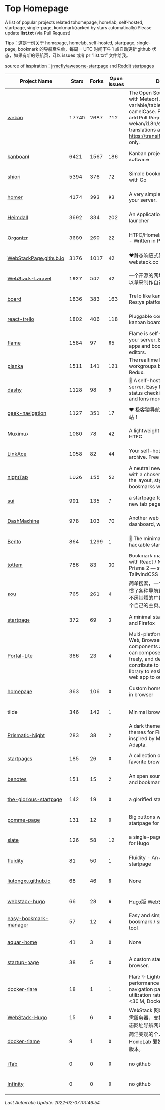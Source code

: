 # Top Homepage
A list of popular projects related tohomepage, homelab, self-hosted, startpage, single-page, bookmark(ranked by stars automatically)
Please update **list.txt** (via Pull Request)

Tips：这是一份关于 homepage, homelab, self-hosted, startpage, single-page, bookmark 的导航页名单，每周一 UTC 时间下午 1 点自动更新 github 状态，如果有新的导航页，可以 issues 或者 pr “list.txt” 文件给我。

source of inspiration：[jnmcfly/awesome-startpage](https://github.com/jnmcfly/awesome-startpage) and [Reddit startpages](https://www.reddit.com/r/startpages/)

| Project Name | Stars | Forks | Open Issues | Description | Last Commit |
| ------------ | ----- | ----- | ----------- | ----------- | ----------- |
| [wekan](https://github.com/wekan/wekan) | 17740 | 2687 | 712 | The Open Source kanban (built with Meteor). Keep variable/table/field names camelCase. For translations, only add Pull Request changes to wekan/i18n/en.i18n.json , other translations are done at https://transifex.com/wekan/wekan only. | 2022-02-07 01:35:28 |
| [kanboard](https://github.com/kanboard/kanboard) | 6421 | 1567 | 186 | Kanban project management software | 2022-02-05 19:49:03 |
| [shiori](https://github.com/go-shiori/shiori) | 5394 | 376 | 72 | Simple bookmark manager built with Go | 2022-02-04 20:47:42 |
| [homer](https://github.com/bastienwirtz/homer) | 4174 | 393 | 93 | A very simple static homepage for your server. | 2021-12-23 15:41:59 |
| [Heimdall](https://github.com/linuxserver/Heimdall) | 3692 | 334 | 202 | An Application dashboard and launcher | 2020-12-07 12:39:14 |
| [Organizr](https://github.com/causefx/Organizr) | 3689 | 260 | 22 | HTPC/Homelab Services Organizer - Written in PHP | 2021-11-12 22:38:05 |
| [WebStackPage.github.io](https://github.com/WebStackPage/WebStackPage.github.io) | 3176 | 1017 | 42 | ❤️静态响应式网址导航网站 - webstack.cc | 2021-09-15 09:24:35 |
| [WebStack-Laravel](https://github.com/hui-ho/WebStack-Laravel) | 1927 | 547 | 42 | 一个开源的网址导航网站项目，您可以拿来制作自己的网址导航。 | 2020-08-13 13:51:56 |
| [board](https://github.com/RestyaPlatform/board) | 1836 | 383 | 163 | Trello like kanban board. Based on Restya platform. | 2022-02-04 12:24:57 |
| [react-trello](https://github.com/rcdexta/react-trello) | 1802 | 406 | 118 | Pluggable components to add a kanban board to your application | 2021-09-22 12:25:14 |
| [flame](https://github.com/pawelmalak/flame) | 1584 | 97 | 65 | Flame is self-hosted startpage for your server. Easily manage your apps and bookmarks with built-in editors. | 2022-01-08 13:49:07 |
| [planka](https://github.com/plankanban/planka) | 1511 | 141 | 121 | The realtime kanban board for workgroups built with React and Redux. | 2022-01-29 21:50:13 |
| [dashy](https://github.com/Lissy93/dashy) | 1128 | 98 | 9 | 🚀 A self-hosted startpage for your server. Easy to use visual editor, status checking, widgets, themes and tons more! | 2022-02-06 01:27:03 |
| [geek-navigation](https://github.com/geekape/geek-navigation) | 1127 | 351 | 17 | ❤️ 极客猿导航－独立开发者的导航站！ | 2021-09-29 08:02:06 |
| [Muximux](https://github.com/mescon/Muximux) | 1080 | 78 | 42 | A lightweight way to manage your HTPC | 2021-03-21 20:28:25 |
| [LinkAce](https://github.com/Kovah/LinkAce) | 1058 | 82 | 44 | Your self-hosted bookmark archive. Free and open source. | 2022-01-20 20:54:36 |
| [nightTab](https://github.com/zombieFox/nightTab) | 1026 | 155 | 52 | A neutral new tab page accented with a chosen colour. Customise the layout, style, background and bookmarks with nightTab. | 2022-01-29 09:48:27 |
| [sui](https://github.com/jeroenpardon/sui) | 991 | 135 | 7 | a startpage for your server and / or new tab page | 2021-12-05 01:19:39 |
| [DashMachine](https://github.com/rmountjoy92/DashMachine) | 978 | 103 | 70 | Another web application bookmark dashboard, with fun features. | 2020-09-22 11:42:23 |
| [Bento](https://github.com/migueravila/Bento) | 864 | 1299 | 1 | 🍱 The minimalist, elegant and hackable startpage. | 2022-02-03 17:08:38 |
| [tottem](https://github.com/poulainv/tottem) | 786 | 83 | 30 | Bookmark manager on steroid built with React / NextJs / Apollo Tools / Prisma 2 — styled with TailwindCSS 🌱🎺 | 2020-05-13 14:19:21 |
| [sou](https://github.com/5iux/sou) | 765 | 261 | 4 | 简单搜索，一个简单的前端界面。用惯了各种导航首页，满屏幕尽是各种不厌其烦的广告和资讯；尝试自己写个自己的主页。 | 2021-08-02 14:31:55 |
| [startpage](https://github.com/deepjyoti30/startpage) | 372 | 69 | 3 | A minimal starpage for Chrome and Firefox | 2021-04-24 13:57:31 |
| [Portal-Lite](https://github.com/Privoce/Portal-Lite) | 366 | 23 | 4 | Multi-platform Personalized Portal: Web, Browser Extension. All components are web apps--users can compose their own Portal freely, and developers can contribute to the Privoce Web App library to easily incorporate their web app to our Portal. | 2021-09-09 01:19:29 |
| [homepage](https://github.com/Jaredk3nt/homepage) | 363 | 106 | 0 | Custom homepage for use locally in browser | 2020-12-02 18:26:15 |
| [tilde](https://github.com/cadejscroggins/tilde) | 346 | 142 | 1 | Minimal browser startpage. | 2021-08-30 16:56:46 |
| [Prismatic-Night](https://github.com/3r3bu5x9/Prismatic-Night) | 283 | 38 | 2 | A dark themed startpage and dark themes for Firefox and Linux inspired by Material design and Adapta. | 2021-03-24 11:53:07 |
| [startpages](https://github.com/grtcdr/startpages) | 185 | 26 | 0 | A collection of startpages for your favorite browser. | 2022-01-02 11:41:04 |
| [benotes](https://github.com/fr0tt/benotes) | 151 | 15 | 2 | An open source self hosted notes and bookmarks taking web app. | 2021-12-12 10:59:42 |
| [the-glorious-startpage](https://github.com/manilarome/the-glorious-startpage) | 142 | 19 | 0 | a glorified startpage | 2020-08-18 03:50:09 |
| [pomme-page](https://github.com/kikiklang/pomme-page) | 131 | 12 | 0 | Big buttons with easy click startpage for a browser.  | 2021-10-15 07:45:22 |
| [slate](https://github.com/gesquive/slate) | 126 | 58 | 12 | a single-page speed-dial theme for Hugo | 2021-07-02 03:24:02 |
| [fluidity](https://github.com/PrettyCoffee/fluidity) | 81 | 50 | 1 | Fluidity - An accordion based startpage | 2021-04-24 16:17:25 |
| [liutongxu.github.io](https://github.com/liutongxu/liutongxu.github.io) | 68 | 46 | 8 | None | 2022-01-20 06:51:27 |
| [webstack-hugo](https://github.com/iplaycode/webstack-hugo) | 66 | 28 | 6 | Hugo版 WebStack 主题 Demo | 2021-08-02 09:49:40 |
| [easy-bookmark-manager](https://github.com/devimust/easy-bookmark-manager) | 57 | 12 | 4 | Easy and simple self-hosted bookmark / snippet management tool. | 2018-05-05 00:31:43 |
| [aquar-home](https://github.com/firemakergk/aquar-home) | 41 | 3 | 0 | None | 2021-12-29 14:40:21 |
| [startup-page](https://github.com/timothypholmes/startup-page) | 38 | 5 | 0 | A custom startup page for your browser.  | 2022-02-06 05:21:09 |
| [docker-flare](https://github.com/soulteary/docker-flare) | 18 | 1 | 1 | Flare ✨ Lightweight, high performance and fast self-hosted navigation pages, resource utilization rate is <1% CPU, MEM <30 M, Docker Image < 10M | 2022-01-30 12:25:45 |
| [WebStack-Hugo](https://github.com/shenweiyan/WebStack-Hugo) | 15 | 6 | 0 | WebStack 网址导航 Hugo 主题，无需服务器，支持导航一键配置的纯静态网址导航网站。 | 2021-12-23 07:48:11 |
| [docker-flame](https://github.com/soulteary/docker-flame) | 9 | 1 | 0 | 简洁美观的个人启动页，适用于 HomeLab 爱好者的中文化的自部署版本。 | 2022-01-30 12:31:25 |
| [iTab](https://www.itab.link/) | 0 | 0 | 0 | no github | 2006-01-02 03:04:05 |
| [Infinity](https://en.infinitynewtab.com/) | 0 | 0 | 0 | no github | 2006-01-02 03:04:05 |

*Last Automatic Update: 2022-02-07T01:46:54*